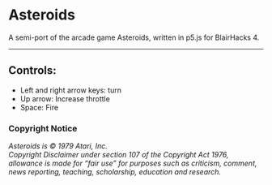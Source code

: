 <h1>Asteroids</h1>
A semi-port of the arcade game Asteroids, written in p5.js for BlairHacks 4.
<hr />
<h2>Controls:</h2>
<ul>
<li>Left and right arrow keys: turn</li>
<li>Up arrow: Increase throttle</li>
<li>Space: Fire</li>
</ul>

<h3>Copyright Notice</h3>
<i>Asteroids is &copy; 1979 Atari, Inc.<br>
Copyright Disclaimer under section 107 of the Copyright Act 1976, 
allowance is made for “fair use” for purposes such as criticism, 
comment, news reporting, teaching, scholarship, education and research.</i>
